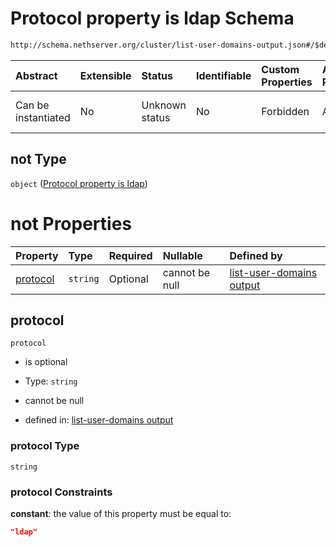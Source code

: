 # Protocol property is ldap Schema

```txt
http://schema.nethserver.org/cluster/list-user-domains-output.json#/$defs/user-domain/anyOf/0/not
```



| Abstract            | Extensible | Status         | Identifiable | Custom Properties | Additional Properties | Access Restrictions | Defined In                                                                                     |
| :------------------ | :--------- | :------------- | :----------- | :---------------- | :-------------------- | :------------------ | :--------------------------------------------------------------------------------------------- |
| Can be instantiated | No         | Unknown status | No           | Forbidden         | Allowed               | none                | [list-user-domains-output.json*](cluster/list-user-domains-output.json "open original schema") |

## not Type

`object` ([Protocol property is ldap](list-user-domains-output-defs-user-domain-anyof-0-protocol-property-is-ldap.md))

# not Properties

| Property              | Type     | Required | Nullable       | Defined by                                                                                                                                                                                                                                             |
| :-------------------- | :------- | :------- | :------------- | :----------------------------------------------------------------------------------------------------------------------------------------------------------------------------------------------------------------------------------------------------- |
| [protocol](#protocol) | `string` | Optional | cannot be null | [list-user-domains output](list-user-domains-output-defs-user-domain-anyof-0-protocol-property-is-ldap-properties-protocol.md "http://schema.nethserver.org/cluster/list-user-domains-output.json#/$defs/user-domain/anyOf/0/not/properties/protocol") |

## protocol



`protocol`

*   is optional

*   Type: `string`

*   cannot be null

*   defined in: [list-user-domains output](list-user-domains-output-defs-user-domain-anyof-0-protocol-property-is-ldap-properties-protocol.md "http://schema.nethserver.org/cluster/list-user-domains-output.json#/$defs/user-domain/anyOf/0/not/properties/protocol")

### protocol Type

`string`

### protocol Constraints

**constant**: the value of this property must be equal to:

```json
"ldap"
```
